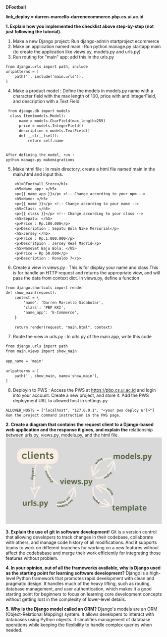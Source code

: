 **DFootball**

**link_deploy = darren-marcello-darrenecommerce.pbp.cs.ui.ac.id**

**1. Explain how you implemented the checklist above step-by-step (not just following the tutorial).**
   1. Make a new Django project:
   Run django-admin startproject ecommerce
   2. Make an application named main :
   Run python manage.py startapp main (to create the application like views.py, models.py and urls.py)
   3. Run routing for "main" app:
   add this in the urls.py

    
    from django.urls import path, include
    urlpatterns = [
        path('', include('main.urls')),
    ]
   4. Make a product model :
    Define the models in models.py name with a character field with the max length of 100, price with and IntegerField, and description with a Text Field.

  ```
   from django.db import models
    class Item(models.Model):
        name = models.CharField(max_length=255)
        price = models.IntegerField()
        description = models.TextField()
        def __str__(self):
            return self.name
   
   ```
    After defining the model, run : 
    python manage.py makemigrations
    
   5. Make html file :
      In main directory, create a html file named main in the main.html and input this. 
```
    <h1>DFootball Store</h1>
    <h5>Name app: </h5>
    <p>{{ name_app }}</p> <!-- Change according to your npm -->
    <h5>Name: </h5>
    <p>{{ name }}</p> <!-- Change according to your name -->
    <h5>Class: </h5>
    <p>{{ class }}</p> <!-- Change according to your class -->
    <h5>Sepatu: </h5> 
    <p>Price : Rp.100.000</p> 
    <p>Description : Sepatu Bola Nike Mercurial</p> 
    <h5>Jersey </h5> 
    <p>Price : Rp.1.000.000</p> 
    <p>Descritpion : Jersey Real Madrid</p>
    <h5>NameSet Baju Bola: </h5> 
    <p>Price = Rp 50.000</p> 
    <p>Description : Ronaldo 7</p>
```


   6. Create a view in views.py :
    This is for display your name and class.This is for handle an HTTP  request and returns the appropriate view, and will pass the data from context dict. In views.py, define a function 

    from django.shortcuts import render
    def show_main(request):
        context = {
            'name': 'Darren Marcello Sidabutar',
            'class': 'PBP KKI',
            'name_app': 'E-Commerce',
        }

        return render(request, "main.html", context)

   7. Route the view in urls.py :
    In urls.py of the main app, write this code

    from django.urls import path
    from main.views import show_main

    app_name = 'main'

    urlpatterns = [
        path('', show_main, name='show_main'),
    ]

   8. Deployin to PWS :
    Access the PWS at https://pbp.cs.ui.ac.id and login into your account. Create a new project, and store it. Add the PWS deployment URL to allowed host in settings.py

    ALLOWED_HOSTS = ["localhost", "127.0.0.1", "<your pws deploy url>"]
    Run the project command instruction in the PWS page.

**2. Create a diagram that contains the request client to a Django-based web application and the response it gives, and explain the**
relationship between urls.py, views.py, models.py, and the html file.
![](image/diagram.jpg)

**3. Explain the use of git in software development!**
Git is a version control that allowing developers to track changes in their codebase, collaborate with others, and manage code history of all modifications. And it supports teams to work on different branches for working on a new features without affect the codebabase and merge their work efficiently for integrating those features without problem.

**4. In your opinion, out of all the frameworks available, why is Django used as the starting point for learning software development?**
Django is a high-level Python framework that promotes rapid development with clean and pragmatic design. It handles much of the heavy lifting, such as routing, database management, and user authentication, which makes it a good starting point for beginners to focus on learning core development concepts without getting lost in the complexity of lower-level details.

**5. Why is the Django model called an ORM?**
Django's models are an ORM (Object-Relational Mapping) system. It allows developers to interact with databases using Python objects. It simplifies management of database operations while keeping the flexibility to handle complex queries when needed.
